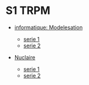 # S1 TRPM

- [informatique: Modelesation]()
    - [serie 1]()
    - [serie 2]()

- [Nuclaire]()
    - [serie 1]()
    - [serie 2]()
